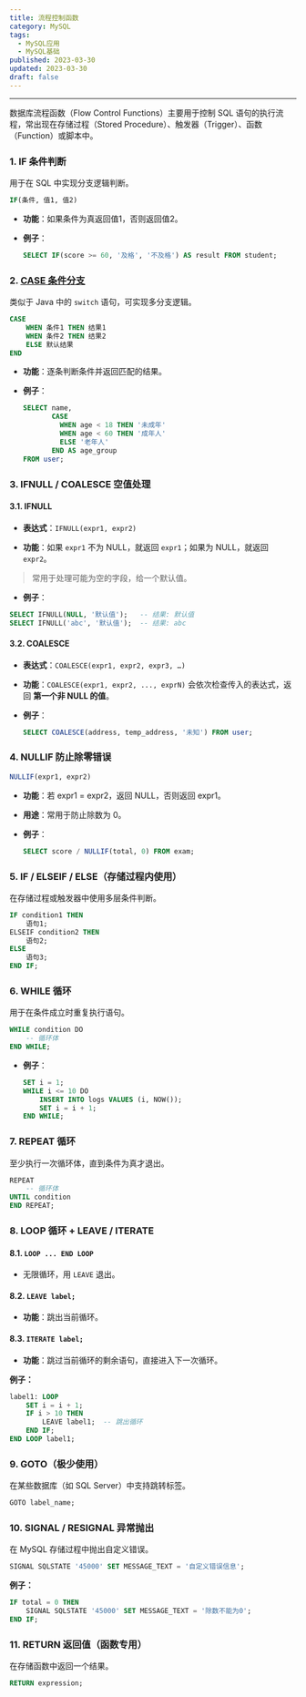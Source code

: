 ```yaml
---
title: 流程控制函数
category: MySQL
tags:
  - MySQL应用
  - MySQL基础
published: 2023-03-30
updated: 2023-03-30
draft: false
---
```

---

数据库流程函数（Flow Control Functions）主要用于控制 SQL 语句的执行流程，常出现在存储过程（Stored Procedure）、触发器（Trigger）、函数（Function）或脚本中。  

### 1. IF 条件判断

用于在 SQL 中实现分支逻辑判断。

```sql
IF(条件, 值1, 值2)
```

- **功能**：如果条件为真返回值1，否则返回值2。
    
- **例子**：
    
    ```sql
    SELECT IF(score >= 60, '及格', '不及格') AS result FROM student;
    ```
    

### 2. [CASE 条件分支](obsidian://open?vault=CAMELLIAKnowledgeBase&file=Tips%2F7.%20CASE%E6%9D%A1%E4%BB%B6%E8%A1%A8%E8%BE%BE%E5%BC%8F)

类似于 Java 中的 `switch` 语句，可实现多分支逻辑。

```sql
CASE 
    WHEN 条件1 THEN 结果1
    WHEN 条件2 THEN 结果2
    ELSE 默认结果
END
```

- **功能**：逐条判断条件并返回匹配的结果。
    
- **例子**：
    
    ```sql
    SELECT name,
           CASE 
             WHEN age < 18 THEN '未成年'
             WHEN age < 60 THEN '成年人'
             ELSE '老年人'
           END AS age_group
    FROM user;
    ```
    

### 3. IFNULL / COALESCE 空值处理

#### 3.1. IFNULL

- **表达式**：`IFNULL(expr1, expr2)`

- **功能**：如果 `expr1` 不为 NULL，就返回 `expr1`；如果为 NULL，就返回 `expr2`。  

> 常用于处理可能为空的字段，给一个默认值。

- **例子**：

```sql
SELECT IFNULL(NULL, '默认值');   -- 结果: 默认值
SELECT IFNULL('abc', '默认值');  -- 结果: abc
```


#### 3.2. COALESCE

- **表达式**：`COALESCE(expr1, expr2, expr3, …)`

- **功能**：`COALESCE(expr1, expr2, ..., exprN)` 会依次检查传入的表达式，返回 **第一个非 NULL 的值**。

- **例子**：
    
    ```sql
    SELECT COALESCE(address, temp_address, '未知') FROM user;
    ```
    

### 4. NULLIF 防止除零错误

```sql
NULLIF(expr1, expr2)
```

- **功能**：若 expr1 = expr2，返回 NULL，否则返回 expr1。
    
- **用途**：常用于防止除数为 0。
    
- **例子**：
    
    ```sql
    SELECT score / NULLIF(total, 0) FROM exam;
    ```
    

### 5. IF / ELSEIF / ELSE（存储过程内使用）

在存储过程或触发器中使用多层条件判断。

```sql
IF condition1 THEN
    语句1;
ELSEIF condition2 THEN
    语句2;
ELSE
    语句3;
END IF;
```


### 6. WHILE 循环

用于在条件成立时重复执行语句。

```sql
WHILE condition DO
    -- 循环体
END WHILE;
```

- **例子**：
    
    ```sql
    SET i = 1;
    WHILE i <= 10 DO
        INSERT INTO logs VALUES (i, NOW());
        SET i = i + 1;
    END WHILE;
    ```
    

### 7. REPEAT 循环

至少执行一次循环体，直到条件为真才退出。

```sql
REPEAT
    -- 循环体
UNTIL condition
END REPEAT;
```


### 8. LOOP 循环 + LEAVE / ITERATE

#### 8.1. `LOOP ... END LOOP`

- 无限循环，用 `LEAVE` 退出。
    

#### 8.2. `LEAVE label;`

- **功能**：跳出当前循环。
    

#### 8.3. `ITERATE label;`

- **功能**：跳过当前循环的剩余语句，直接进入下一次循环。
    

**例子：**

```sql
label1: LOOP
    SET i = i + 1;
    IF i > 10 THEN
        LEAVE label1;  -- 跳出循环
    END IF;
END LOOP label1;
```

### 9. GOTO（极少使用）

在某些数据库（如 SQL Server）中支持跳转标签。

```sql
GOTO label_name;
```

### 10. SIGNAL / RESIGNAL 异常抛出

在 MySQL 存储过程中抛出自定义错误。

```sql
SIGNAL SQLSTATE '45000' SET MESSAGE_TEXT = '自定义错误信息';
```

**例子：**

```sql
IF total = 0 THEN
    SIGNAL SQLSTATE '45000' SET MESSAGE_TEXT = '除数不能为0';
END IF;
```

### 11. RETURN 返回值（函数专用）

在存储函数中返回一个结果。

```sql
RETURN expression;
```
